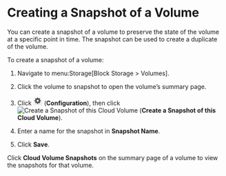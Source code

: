 # Creating a Snapshot of a Volume

You can create a snapshot of a volume to preserve the state of the
volume at a specific point in time. The snapshot can be used to create a
duplicate of the volume.

To create a snapshot of a volume:

1.  Navigate to menu:Storage\[Block Storage \> Volumes\].

2.  Click the volume to snapshot to open the volume’s summary page.

3.  Click ![Configuration](/images/1847.png) (**Configuration**), then
    click ![Create a Snapshot of this Cloud
    Volume](/images/volume-icon.png) (**Create a Snapshot of this Cloud
    Volume**).

4.  Enter a name for the snapshot in **Snapshot Name**.

5.  Click **Save**.

Click **Cloud Volume Snapshots** on the summary page of a volume to view
the snapshots for that volume.
